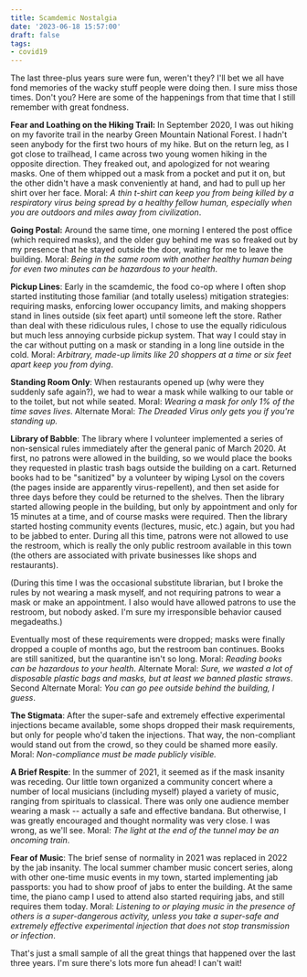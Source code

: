 ```yaml
---
title: Scamdemic Nostalgia
date: '2023-06-18 15:57:00'
draft: false
tags:
- covid19
---
```


The last three-plus years sure were fun, weren't they?  I'll bet we all
have fond memories of the wacky stuff people were doing then.  I sure miss those
times.  Don't you?  Here are some of the happenings from that time that I still remember
with great fondness.
<!--more-->

**Fear and Loathing on the Hiking Trail:** In September 2020, I was out hiking
on my favorite trail in the nearby Green Mountain National Forest.  I hadn't
seen anybody for the first two hours of my hike.  But on the return leg,
as I got close to trailhead, I came across two young women hiking in the
opposite direction.  They freaked out, and apologized for not wearing masks.
One of them whipped out a mask from a pocket and put it on, but the other
didn't have a mask conveniently at hand, and had to pull up her shirt over
her face.  Moral: *A thin t-shirt can keep you from being killed by a respiratory
virus being spread by a healthy fellow human, especially when you are outdoors
and miles away from civilization*.

**Going Postal:** Around the same time, one morning I entered the post office (which required
masks), and the older guy behind me was so freaked out by my presence that
he stayed outside the door, waiting for me to leave the building.  Moral: *Being
in the same room with another healthy human being for even two minutes can
be hazardous to your health*.

**Pickup Lines**: Early in the scamdemic, the food co-op where I often shop
started instituting those familiar (and totally useless) mitigation strategies:
requiring masks, enforcing lower occupancy limits, and making shoppers stand
in lines outside (six feet apart) until someone left the store.  Rather than deal
with these ridiculous rules, I chose to use the equally ridiculous
but much less annoying curbside pickup system.  That way I could stay in the car
without putting on a mask or standing in a long line outside in the cold.
Moral: *Arbitrary, made-up limits like 20 shoppers at a time or six feet apart keep
you from dying*.

**Standing Room Only**: When restaurants opened up (why were they
suddenly safe again?), we had to wear a mask while walking to our table
or to the toilet, but not while seated.  Moral: *Wearing a mask
for only 1% of the time saves lives*.  Alternate Moral: *The Dreaded Virus
only gets you if you're standing up.*

**Library of Babble**: The library where I volunteer implemented a
series of non-sensical rules immediately after the general panic of
March 2020.  At first, no patrons were allowed in the building, so we
would place the books they requested in plastic trash bags outside the
building on a cart.  Returned books had to be "sanitized" by a
volunteer by wiping Lysol on the covers (the pages inside are
apparently virus-repellent), and then set aside for three days before
they could be returned to the shelves.  Then the library started
allowing people in the building, but only by appointment and only for
15 minutes at a time, and of course masks were required.  Then the
library started hosting community events (lectures, music, etc.)
again, but you had to be jabbed to enter.  During all this time,
patrons were not allowed to use the restroom, which is really the only
public restroom available in this town (the others are associated
with private businesses like shops and restaurants).

(During this time I was the occasional
substitute librarian, but I broke the rules by not wearing a mask myself, and not
requiring patrons to wear a mask or make an appointment.  I also would have
allowed patrons to use the restroom, but nobody asked. I'm sure my irresponsible
behavior caused megadeaths.)  

Eventually most of these requirements were dropped; masks
were finally dropped a couple of months ago, but the restroom
ban continues.  Books are still sanitized, but the quarantine isn't so long.
Moral: *Reading books can be hazardous to your health*.
Alternate Moral: *Sure, we wasted a lot of disposable plastic bags and
masks, but at least we banned plastic straws*.  Second Alternate
Moral: *You can go pee outside behind the building, I guess*. 

**The Stigmata**: After the super-safe and extremely effective experimental injections
became available, some shops dropped their mask requirements, but only for people who'd
taken the injections.  That way, the non-compliant would stand out from the crowd,
so they could be shamed more easily. Moral: *Non-compliance must be made publicly
visible.*

**A Brief Respite**: In the summer of 2021, it seemed as if the mask
insanity was receding.  Our little town organized a community concert
where a number of local musicians (including myself) played a variety
of music, ranging from spirituals to classical.  There was only one
audience member wearing a mask -- actually a safe and effective bandana.  But otherwise,
I was greatly encouraged and thought normality was very close.  I was wrong,
as we'll see.  Moral: *The light at the end of the tunnel may be
an oncoming train*.

**Fear of Music**: The brief sense of normality in 2021 was replaced in 2022 by the jab
insanity.  The local summer chamber music concert series, along with
other one-time music events in my town, started implementing jab
passports: you had to show proof of jabs to enter the building.  At
the same time, the piano camp I used to attend also started requiring
jabs, and still requires them today.  Moral: *Listening to or playing music in the
presence of others is a super-dangerous activity, unless you take a
super-safe and extremely effective experimental injection that does
not stop transmission or infection*.

That's just a small sample of all the great things that happened
over the last three years.  I'm sure there's lots more fun ahead!
I can't wait!
